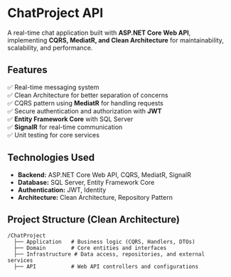  
# **ChatProject API**  
A real-time chat application built with **ASP.NET Core Web API**, implementing **CQRS, MediatR, and Clean Architecture** for maintainability, scalability, and performance.

## **Features**  
✅ Real-time messaging system  
✅ Clean Architecture for better separation of concerns  
✅ CQRS pattern using **MediatR** for handling requests  
✅ Secure authentication and authorization with **JWT**  
✅ **Entity Framework Core** with SQL Server  
✅ **SignalR** for real-time communication  
✅ Unit testing for core services  

## **Technologies Used**  
- **Backend:** ASP.NET Core Web API, CQRS, MediatR, SignalR  
- **Database:** SQL Server, Entity Framework Core  
- **Authentication:** JWT, Identity  
- **Architecture:** Clean Architecture, Repository Pattern  
 

## **Project Structure** (Clean Architecture)  
```
/ChatProject  
  ├── Application   # Business logic (CQRS, Handlers, DTOs)  
  ├── Domain        # Core entities and interfaces  
  ├── Infrastructure # Data access, repositories, and external services  
  ├── API           # Web API controllers and configurations  
  
```

